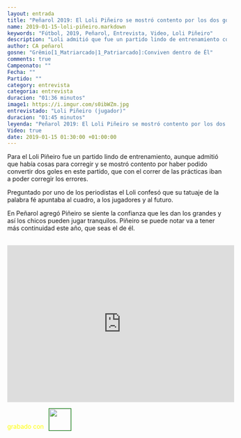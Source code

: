 ```yaml
---
layout: entrada
title: "Peñarol 2019: El Loli Piñeiro se mostró contento por los dos goles ante Miami Utd"
name: 2019-01-15-loli-piñeiro.markdown
keywords: "Fútbol, 2019, Peñarol, Entrevista, Video, Loli Piñeiro"
description: "Loli admitió que fue un partido lindo de entrenamiento contra el Miami Utd y se mostró contento con los dos goles que pudo convertir en este partido"
author: CA peñarol
gosne: "Grêmio[1_Matriarcado|1_Patriarcado]:Conviven dentro de Êl"
comments: true
Campeonato: ""
Fecha: ""
Partido: ""
category: entrevista
categoria: entrevista
duracion: "01:36 minutos"
image1: https://i.imgur.com/s0ibWZm.jpg
entrevistado: "Loli Piñeiro (jugador)"
duracion: "01:45 minutos"
leyenda: "Peñarol 2019: El Loli Piñeiro se mostró contento por los dos goles ante Miami Utd"
Video: true
date: 2019-01-15 01:30:00 +01:00:00
---
```


Para el Loli Piñeiro fue un partido lindo de entrenamiento, aunque admitió que había cosas para corregir y se mostró contento por haber podido convertir dos goles en este partido, que con el correr de las prácticas iban a poder corregir los errores.

Preguntado por uno de los periodistas el Loli confesó que su tatuaje de la palabra fé apuntaba al cuadro, a los jugadores y al futuro.

En Peñarol agregó Piñeiro se siente la confianza que les dan los grandes y así los chicos pueden jugar tranquilos. Piñeiro se puede notar va a tener más continuidad este año, que seas el de él.

<br>

<iframe width="521" height="360" src="https://www.youtube.com/embed/vqIcT_Gy45A" frameborder="0" allow="accelerometer; autoplay; encrypted-media; gyroscope; picture-in-picture" allowfullscreen></iframe>

<span style="color:yellow;margin-top:0px;">grabado con</span> <a href="http://ffmpeg.org"><img src="{{ site.url }}/images/ffmpeg.png" width="50px" style="border:1px solid green;vertical-align: sub;margin-left:7px;"></a>
